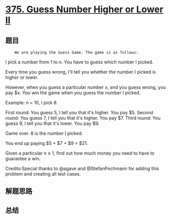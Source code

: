 # [375. Guess Number Higher or Lower II](https://leetcode.com/problems/guess-number-higher-or-lower-ii/)

## 题目

        We are playing the Guess Game. The game is as follows: 

I pick a number from 1 to n. You have to guess which number I picked.

Every time you guess wrong, I'll tell you whether the number I picked is higher or lower. 

However, when you guess a particular number x,  and you guess wrong, you pay $x. You win the game when you guess the number I picked.


Example:
n = 10, I pick 8.

First round:  You guess 5, I tell you that it's higher. You pay $5.
Second round: You guess 7, I tell you that it's higher. You pay $7.
Third round:  You guess 9, I tell you that it's lower. You pay $9.

Game over. 8 is the number I picked.

You end up paying $5 + $7 + $9 = $21.



Given a particular n ≥ 1, find out how much money you need to have to guarantee a win.

Credits:Special thanks to @agave and @StefanPochmann for adding this problem and creating all test cases.
      

## 解题思路


## 总结



